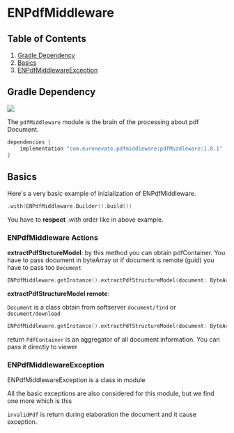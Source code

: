 # ENPdfMiddleware

## Table of Contents

1. [Gradle Dependency](#gradle-dependency)
2. [Basics](#basics)
3. [ENPdfMiddlewareException](#ENPdfMiddlewareException)


## Gradle Dependency
![](https://badgen.net/badge/stable/1.0.1/blue)

The `pdfMiddleware` module is the brain of the processing about pdf Document.

```gradle
dependencies {
    implementation "com.euronovate.pdfmiddleware:pdfMiddleware:1.0.1"
}
```
## Basics

Here's a very basic example of inizialization of ENPdfMiddleware.

```kotlin
.with(ENPdfMiddleware.Builder().build())
```
                
You have to **respect** *.with* order like in above example.


### ENPdfMiddleware Actions

**extractPdfStrctureModel**: by this method you can obtain pdfContainer. You have to pass document in byteArray or if document is remote (guid) you have to pass too `Document` 
```kotlin
ENPdfMiddleware.getInstance().extractPdfStructureModel(document: ByteArray): PdfContainer
```

**extractPdfStructureModel remote**: 

`Document` is a class obtain from softserver `document/find` or `document/download`

```kotlin
ENPdfMiddleware.getInstance().extractPdfStructureModel(document: ByteArray,remoteDocument: Document): PdfContainer
```
return `PdfContainer` is an aggregator of all document information. You can pass it directly to viewer


### ENPdfMiddlewareException

ENPdfMiddlewareException is a class in module

All the basic exceptions are also considered for this module, but we find one more which is this

`invalidPdf` is return during elaboration the document and it cause exception.

